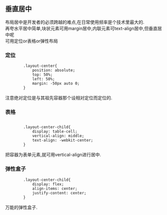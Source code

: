 ## 垂直居中
布局居中是开发者的必须跨越的难点,在日常使用频率是个技术里最大的.<br/>
再夸水平居中简单,块状元素可用margin居中,内联元素可text-align居中,但垂直居中呢<br/>
可用定位or表格or弹性布局

### 定位
```
		.layout-center{
			position: absolute;
			top: 50%;
			left: 50%;
			margin: -50px auto 0;
		}
```
注意绝对定位是与其祖先容器那个设相对定位而定位的.

### 表格
```

		.layout-center-child{
			display: table-cell;
			vertical-align: middle;
			text-align: -webkit-center;
		}
```
把容器为表单元素,就可用vertical-align进行居中.

### 弹性盒子
```
		.layout-center-child{
			display: flex;
			align-items: center;
			justify-content: center;
		}
```
万能的弹性盒子.

